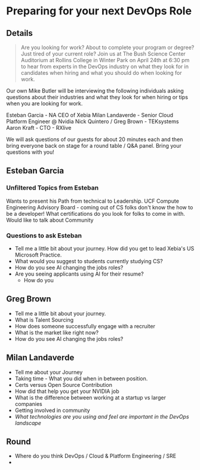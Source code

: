 # Preparing for your next DevOps Role

## Details

> Are you looking for work? About to complete your program or degree? Just tired of your current role? Join us at The Bush Science Center Auditorium at Rollins College in Winter Park on April 24th at 6:30 pm to hear from experts in the DevOps industry on what they look for in candidates when hiring and what you should do when looking for work.

Our own Mike Butler will be interviewing the following individuals asking questions about their industries and what they look for when hiring or tips when you are looking for work.

Esteban Garcia - NA CEO of Xebia
Milan Landaverde - Senior Cloud Platform Engineer @ Nvidia
Nick Quintero / Greg Brown - TEKsystems
Aaron Kraft - CTO - RXlive

We will ask questions of our guests for about 20 minutes each and then bring everyone back on stage for a round table / Q&A panel. Bring your questions with you!

## Esteban Garcia

### Unfiltered Topics from Esteban

Wants to present his Path from technical to Leadership.
UCF Compute Engineering Advisory Board - coming out of CS folks don't know the how to be a developer!
What certifications do you look for folks to come in with.
Would like to talk about Community

### Questions to ask Esteban

* Tell me a little bit about your journey. How did you get to lead Xebia's US Microsoft Practice.
* What would you suggest to students currently studying CS?
* How do you see AI changing the jobs roles?
* Are you seeing applicants using AI for their resume?
  * How do you 

## Greg Brown

* Tell me a little bit about your journey.
* What is Talent Sourcing
* How does someone successfully engage with a recruiter
* What is the market like right now?
* How do you see AI changing the jobs roles?

## Milan Landaverde

* Tell me about your Journey
* Taking time - What you did when in between position.
* Certs versus Open Source Contribution
* How did that help you get your NVIDIA job
* What is the difference between working at a startup vs larger companies
* Getting involved in community
* *What technologies are you using and feel are important in the DevOps landscape*

## Round 

* Where do you think DevOps / Cloud & Platform Engineering / SRE
* 